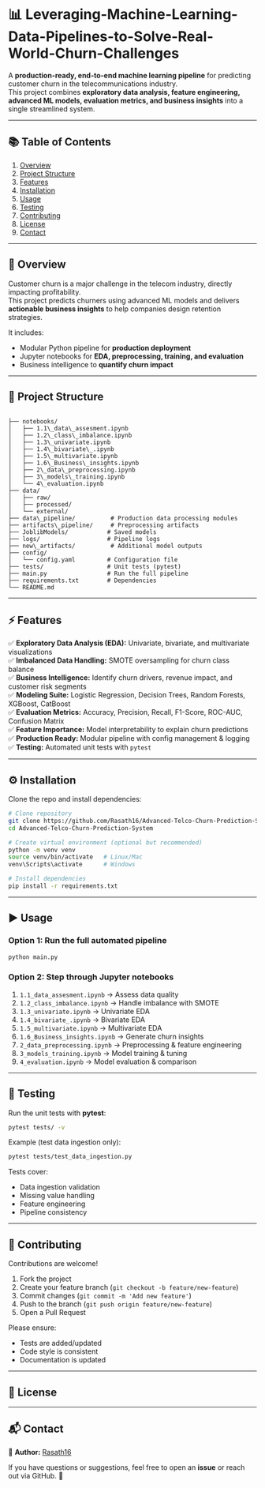 # 📊 Leveraging-Machine-Learning-Data-Pipelines-to-Solve-Real-World-Churn-Challenges


A **production-ready, end-to-end machine learning pipeline** for predicting customer churn in the telecommunications industry.  
This project combines **exploratory data analysis, feature engineering, advanced ML models, evaluation metrics, and business insights** into a single streamlined system.

---

## 📚 Table of Contents

1. [Overview](#overview)
2. [Project Structure](#project-structure)
3. [Features](#features)
4. [Installation](#installation)
5. [Usage](#usage)
6. [Testing](#testing)
7. [Contributing](#contributing)
8. [License](#license)
9. [Contact](#contact)

---

## 🔎 Overview

Customer churn is a major challenge in the telecom industry, directly impacting profitability.  
This project predicts churners using advanced ML models and delivers **actionable business insights** to help companies design retention strategies.

It includes:

- Modular Python pipeline for **production deployment**
- Jupyter notebooks for **EDA, preprocessing, training, and evaluation**
- Business intelligence to **quantify churn impact**

---

## 📂 Project Structure

```

├── notebooks/
│   ├── 1.1\_data\_assesment.ipynb
│   ├── 1.2\_class\_imbalance.ipynb
│   ├── 1.3\_univariate.ipynb
│   ├── 1.4\_bivariate\_.ipynb
│   ├── 1.5\_multivariate.ipynb
│   ├── 1.6\_Business\_insights.ipynb
│   ├── 2\_data\_preprocessing.ipynb
│   ├── 3\_models\_training.ipynb
│   └── 4\_evaluation.ipynb
├── data/
│   ├── raw/
│   ├── processed/
│   └── external/
├── data\_pipeline/          # Production data processing modules
├── artifacts\_pipeline/     # Preprocessing artifacts
├── JoblibModels/           # Saved models
├── logs/                   # Pipeline logs
├── new\_artifacts/          # Additional model outputs
├── config/
│   └── config.yaml         # Configuration file
├── tests/                  # Unit tests (pytest)
├── main.py                 # Run the full pipeline
├── requirements.txt        # Dependencies
└── README.md

```

---

## ⚡ Features

✅ **Exploratory Data Analysis (EDA):** Univariate, bivariate, and multivariate visualizations  
✅ **Imbalanced Data Handling:** SMOTE oversampling for churn class balance  
✅ **Business Intelligence:** Identify churn drivers, revenue impact, and customer risk segments  
✅ **Modeling Suite:** Logistic Regression, Decision Trees, Random Forests, XGBoost, CatBoost  
✅ **Evaluation Metrics:** Accuracy, Precision, Recall, F1-Score, ROC-AUC, Confusion Matrix  
✅ **Feature Importance:** Model interpretability to explain churn predictions  
✅ **Production Ready:** Modular pipeline with config management & logging  
✅ **Testing:** Automated unit tests with `pytest`

---

## ⚙️ Installation

Clone the repo and install dependencies:

```bash
# Clone repository
git clone https://github.com/Rasath16/Advanced-Telco-Churn-Prediction-System.git
cd Advanced-Telco-Churn-Prediction-System

# Create virtual environment (optional but recommended)
python -m venv venv
source venv/bin/activate   # Linux/Mac
venv\Scripts\activate      # Windows

# Install dependencies
pip install -r requirements.txt
```

---

## ▶️ Usage

### Option 1: Run the full automated pipeline

```bash
python main.py
```

### Option 2: Step through Jupyter notebooks

1. `1.1_data_assesment.ipynb` → Assess data quality
2. `1.2_class_imbalance.ipynb` → Handle imbalance with SMOTE
3. `1.3_univariate.ipynb` → Univariate EDA
4. `1.4_bivariate_.ipynb` → Bivariate EDA
5. `1.5_multivariate.ipynb` → Multivariate EDA
6. `1.6_Business_insights.ipynb` → Generate churn insights
7. `2_data_preprocessing.ipynb` → Preprocessing & feature engineering
8. `3_models_training.ipynb` → Model training & tuning
9. `4_evaluation.ipynb` → Model evaluation & comparison

---

## 🧪 Testing

Run the unit tests with **pytest**:

```bash
pytest tests/ -v
```

Example (test data ingestion only):

```bash
pytest tests/test_data_ingestion.py
```

Tests cover:

- Data ingestion validation
- Missing value handling
- Feature engineering
- Pipeline consistency

---

## 🤝 Contributing

Contributions are welcome!

1. Fork the project
2. Create your feature branch (`git checkout -b feature/new-feature`)
3. Commit changes (`git commit -m 'Add new feature'`)
4. Push to the branch (`git push origin feature/new-feature`)
5. Open a Pull Request

Please ensure:

- Tests are added/updated
- Code style is consistent
- Documentation is updated

---

## 📜 License


---

## 📬 Contact

👤 **Author:** [Rasath16](https://github.com/Rasath16)

If you have questions or suggestions, feel free to open an **issue** or reach out via GitHub. 🚀
